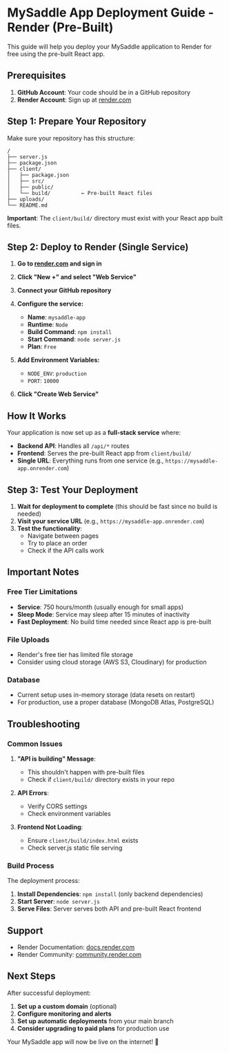 # MySaddle App Deployment Guide - Render (Pre-Built)

This guide will help you deploy your MySaddle application to Render for free using the pre-built React app.

## Prerequisites

1. **GitHub Account**: Your code should be in a GitHub repository
2. **Render Account**: Sign up at [render.com](https://render.com)

## Step 1: Prepare Your Repository

Make sure your repository has this structure:
```
/
├── server.js
├── package.json
├── client/
│   ├── package.json
│   ├── src/
│   ├── public/
│   └── build/          ← Pre-built React files
├── uploads/
└── README.md
```

**Important**: The `client/build/` directory must exist with your React app built files.

## Step 2: Deploy to Render (Single Service)

1. **Go to [render.com](https://render.com) and sign in**
2. **Click "New +" and select "Web Service"**
3. **Connect your GitHub repository**
4. **Configure the service:**
   - **Name**: `mysaddle-app`
   - **Runtime**: `Node`
   - **Build Command**: `npm install`
   - **Start Command**: `node server.js`
   - **Plan**: `Free`

5. **Add Environment Variables:**
   - `NODE_ENV`: `production`
   - `PORT`: `10000`

6. **Click "Create Web Service"**

## How It Works

Your application is now set up as a **full-stack service** where:
- **Backend API**: Handles all `/api/*` routes
- **Frontend**: Serves the pre-built React app from `client/build/`
- **Single URL**: Everything runs from one service (e.g., `https://mysaddle-app.onrender.com`)

## Step 3: Test Your Deployment

1. **Wait for deployment to complete** (this should be fast since no build is needed)
2. **Visit your service URL** (e.g., `https://mysaddle-app.onrender.com`)
3. **Test the functionality**:
   - Navigate between pages
   - Try to place an order
   - Check if the API calls work

## Important Notes

### Free Tier Limitations
- **Service**: 750 hours/month (usually enough for small apps)
- **Sleep Mode**: Service may sleep after 15 minutes of inactivity
- **Fast Deployment**: No build time needed since React app is pre-built

### File Uploads
- Render's free tier has limited file storage
- Consider using cloud storage (AWS S3, Cloudinary) for production

### Database
- Current setup uses in-memory storage (data resets on restart)
- For production, use a proper database (MongoDB Atlas, PostgreSQL)

## Troubleshooting

### Common Issues

1. **"API is building" Message**:
   - This shouldn't happen with pre-built files
   - Check if `client/build/` directory exists in your repo

2. **API Errors**:
   - Verify CORS settings
   - Check environment variables

3. **Frontend Not Loading**:
   - Ensure `client/build/index.html` exists
   - Check server.js static file serving

### Build Process
The deployment process:
1. **Install Dependencies**: `npm install` (only backend dependencies)
2. **Start Server**: `node server.js`
3. **Serve Files**: Server serves both API and pre-built React frontend

## Support
- Render Documentation: [docs.render.com](https://docs.render.com)
- Render Community: [community.render.com](https://community.render.com)

## Next Steps

After successful deployment:
1. **Set up a custom domain** (optional)
2. **Configure monitoring and alerts**
3. **Set up automatic deployments** from your main branch
4. **Consider upgrading to paid plans** for production use

Your MySaddle app will now be live on the internet! 🚀
